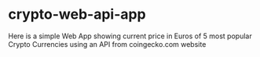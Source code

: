 # crypto-web-api-app

Here is a simple Web App showing current price in Euros of 5 most popular Crypto Currencies using an API from coingecko.com website
